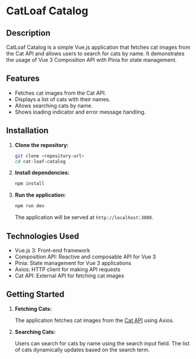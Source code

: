 # CatLoaf Catalog

## Description

CatLoaf Catalog is a simple Vue.js application that fetches cat images from the Cat API and allows users to search for cats by name. It demonstrates the usage of Vue 3 Composition API with Pinia for state management.

## Features

- Fetches cat images from the Cat API.
- Displays a list of cats with their names.
- Allows searching cats by name.
- Shows loading indicator and error message handling.

## Installation

1. **Clone the repository:**

   ```bash
   git clone <repository-url>
   cd cat-loaf-catalog
   ```

2. **Install dependencies:**

   ```bash
   npm install
   ```

3. **Run the application:**

   ```bash
   npm run dev
   ```

   The application will be served at `http://localhost:3000`.

## Technologies Used

- Vue.js 3: Front-end framework
- Composition API: Reactive and composable API for Vue 3
- Pinia: State management for Vue 3 applications
- Axios: HTTP client for making API requests
- Cat API: External API for fetching cat images

## Getting Started

1. **Fetching Cats:**
   
   The application fetches cat images from the [Cat API](https://thecatapi.com/) using Axios.

2. **Searching Cats:**
   
   Users can search for cats by name using the search input field. The list of cats dynamically updates based on the search term.
